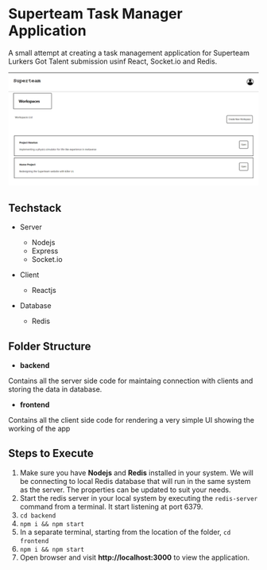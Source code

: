 # Superteam Task Manager Application
A small attempt at creating a task management application for Superteam Lurkers Got Talent submission usinf React, Socket.io and Redis.

![task-manager-homepage](homepage1.png)

## Techstack
- Server
  - Nodejs
  - Express
  - Socket.io

- Client
  - Reactjs

- Database
  - Redis

## Folder Structure

- **backend**

Contains all the server side code for maintaing connection with clients and storing the data in database.

- **frontend**

Contains all the client side code for rendering a very simple UI showing the working of the app


## Steps to Execute

1. Make sure you have **Nodejs** and **Redis** installed in your system. We will be connecting to local Redis database that will run in the same system as the server. The properties can be updated to suit your needs.
2. Start the redis server in your local system by executing the `redis-server` command from a terminal. It start listening at port 6379.
3. `cd backend`
4. `npm i && npm start`
5. In a separate terminal, starting from the location of the folder, `cd frontend`
6. `npm i && npm start`
7. Open browser and visit **http://localhost:3000** to view the application.

